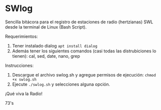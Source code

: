 # SWlog
Sencilla bitácora para el registro de estaciones de radio (hertzianas) SWL desde la terminal de Linux (Bash Script).

Requerimientos:

1. Tener instalado dialog `apt install dialog`
2. Además tener los siguientes comandos (casi todas las distrubiciones lo tienen): cal, sed, date, nano, grep


Instrucciones:

1. Descargue el archivo swlog.sh y agregue permisos de ejecución: `chmod +x swlog.sh`
2. Ejecute `./swlog.sh` y selecciones alguna opción.


¡Qué viva la Radio!

73's
